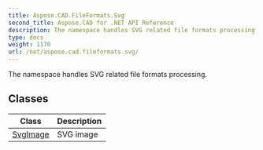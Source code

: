 ```yaml
---
title: Aspose.CAD.FileFormats.Svg
second_title: Aspose.CAD for .NET API Reference
description: The namespace handles SVG related file formats processing
type: docs
weight: 1170
url: /net/aspose.cad.fileformats.svg/
---
```

The namespace handles SVG related file formats processing.

## Classes

| Class | Description |
| --- | --- |
| [SvgImage](./svgimage/) | SVG image |


